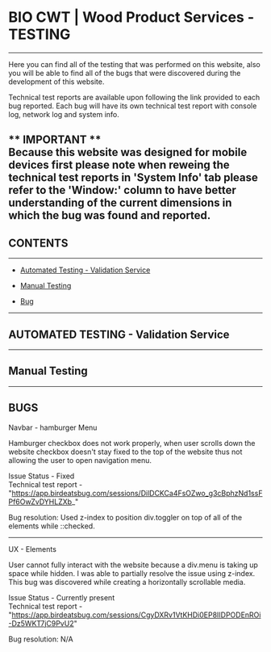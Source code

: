 # BIO CWT | Wood Product Services - TESTING
---
Here you can find all of the testing that was performed on this website, also you will be able to find all of the bugs that were discovered during the development of this website.

Technical test reports are available upon following the link provided to each bug reported. Each bug will have its own technical test report with console log, network log and system info.

** **IMPORTANT** **<br>
Because this website was designed for mobile devices first please note when reweing the technical test reports in 'System Info' tab please refer to the 'Window:' column to have better understanding of the current dimensions in which the bug was found and reported.
---
## CONTENTS
---

* [Automated Testing - Validation Service](#User-Experience)

* [Manual Testing](#Design)

* [Bug](#Features)
---
## AUTOMATED TESTING - Validation Service
---
## Manual Testing
---
## BUGS

Navbar - hamburger Menu

Hamburger checkbox does not work properly, when user scrolls down the website checkbox doesn't stay fixed to the top of the website thus not allowing the user to open navigation menu.

Issue Status - Fixed <br>
Technical test report - "https://app.birdeatsbug.com/sessions/DilDCKCa4FsOZwo_g3cBphzNd1ssFPf6OwZvDYHLZXb_"

Bug resolution: Used z-index to position div.toggler on top of all of the elements while ::checked.

---

UX - Elements

User cannot fully interact with the website because a div.menu is taking up space while hidden. I was able to partially resolve the issue using z-index. This bug was discovered while creating a horizontally scrollable media.

Issue Status - Currently present <br>
Technical test report - "https://app.birdeatsbug.com/sessions/CgyDXRv1VtKHDi0EP8IIDPODEnROi-Dz5WKT7jC9PvU2"

Bug resolution: N/A
